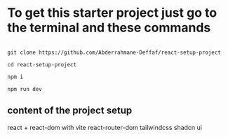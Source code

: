 # To get this starter project just go to the terminal and these commands

  
```

git clone https://github.com/Abderrahmane-Deffaf/react-setup-project 

cd react-setup-project

npm i 

npm run dev 

```


## content of the project setup
  react + react-dom with vite 
  react-router-dom 
  tailwindcss 
  shadcn ui 
